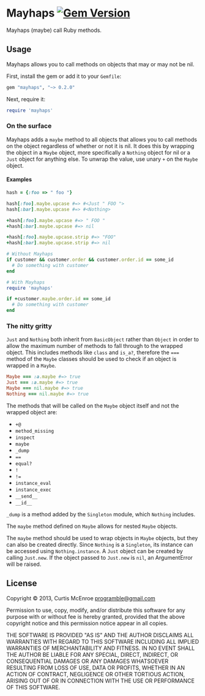 # Mayhaps [![Gem Version](https://badge.fury.io/rb/mayhaps.png)](http://badge.fury.io/rb/mayhaps)

Mayhaps (maybe) call Ruby methods.

## Usage

Mayhaps allows you to call methods on objects that may or may not be
nil.

First, install the gem or add it to your `Gemfile`:

```ruby
gem "mayhaps", "~> 0.2.0"
```

Next, require it:

```ruby
require 'mayhaps'
```

### On the surface

Mayhaps adds a `maybe` method to all objects that allows you to call
methods on the object regardless of whether or not it is nil. It does
this by wrapping the object in a `Maybe` object, more specifically a
`Nothing` object for nil or a `Just` object for anything else. To unwrap
the value, use unary `+` on the `Maybe` object.

#### Examples

```ruby
hash = {:foo => " foo "}

hash[:foo].maybe.upcase #=> #<Just " FOO ">
hash[:bar].maybe.upcase #=> #<Nothing>

+hash[:foo].maybe.upcase #=> " FOO "
+hash[:bar].maybe.upcase #=> nil

+hash[:foo].maybe.upcase.strip #=> "FOO"
+hash[:bar].maybe.upcase.strip #=> nil
```

```ruby
# Without Mayhaps
if customer && customer.order && customer.order.id == some_id
  # Do something with customer
end

# With Mayhaps
require 'mayhaps'

if +customer.maybe.order.id == some_id
  # Do something with customer
end
```

### The nitty gritty

`Just` and `Nothing` both inherit from `BasicObject` rather than
`Object` in order to allow the maximum number of methods to fall through
to the wrapped object. This includes methods like `class` and `is_a?`,
therefore the `===` method of the `Maybe` classes should be used to
check if an object is wrapped in a `Maybe`.

```ruby
Maybe === :a.maybe #=> true
Just === :a.maybe #=> true
Maybe === nil.maybe #=> true
Nothing === nil.maybe #=> true
```

The methods that will be called on the `Maybe` object itself and not the
wrapped object are:

* `+@`
* `method_missing`
* `inspect`
* `maybe`
* `_dump`
* `==`
* `equal?`
* `!`
* `!=`
* `instance_eval`
* `instance_exec`
* `__send__`
* `__id__`

`_dump` is a method added by the `Singleton` module, which `Nothing`
includes.

The `maybe` method defined on `Maybe` allows for nested `Maybe` objects.

The `maybe` method should be used to wrap objects in `Maybe` objects,
but they can also be created directly. Since `Nothing` is a `Singleton`,
its instance can be accessed using `Nothing.instance`. A `Just` object
can be created by calling `Just.new`. If the object passed to `Just.new`
is `nil`, an ArgumentError will be raised.

## License

Copyright © 2013, Curtis McEnroe <programble@gmail.com>

Permission to use, copy, modify, and/or distribute this software for any
purpose with or without fee is hereby granted, provided that the above
copyright notice and this permission notice appear in all copies.

THE SOFTWARE IS PROVIDED "AS IS" AND THE AUTHOR DISCLAIMS ALL WARRANTIES
WITH REGARD TO THIS SOFTWARE INCLUDING ALL IMPLIED WARRANTIES OF
MERCHANTABILITY AND FITNESS. IN NO EVENT SHALL THE AUTHOR BE LIABLE FOR
ANY SPECIAL, DIRECT, INDIRECT, OR CONSEQUENTIAL DAMAGES OR ANY DAMAGES
WHATSOEVER RESULTING FROM LOSS OF USE, DATA OR PROFITS, WHETHER IN AN
ACTION OF CONTRACT, NEGLIGENCE OR OTHER TORTIOUS ACTION, ARISING OUT OF
OR IN CONNECTION WITH THE USE OR PERFORMANCE OF THIS SOFTWARE.
